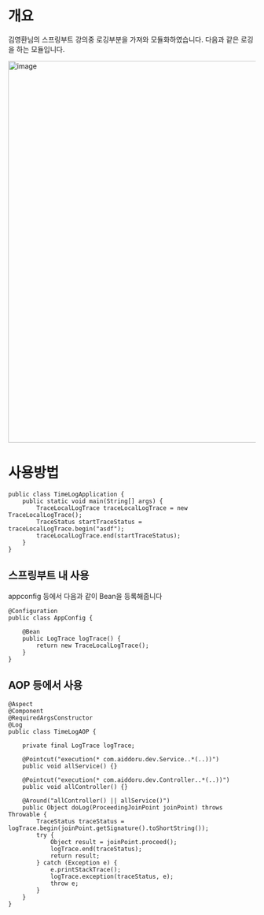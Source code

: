 # 개요
김영환님의 스프링부트 강의중 로깅부분을 가져와 모듈화하였습니다. 
다음과 같은 로깅을 하는 모듈입니다.

<img width="775" alt="image" src="https://github.com/PraiseBak/TimeLog/assets/60121346/2d2abb95-3ae8-47c2-ac0d-f214d8b6c643">

# 사용방법
```
public class TimeLogApplication {
    public static void main(String[] args) {
        TraceLocalLogTrace traceLocalLogTrace = new TraceLocalLogTrace();
        TraceStatus startTraceStatus = traceLocalLogTrace.begin("asdf");
        traceLocalLogTrace.end(startTraceStatus);
    }
}
```


## 스프링부트 내 사용

appconfig 등에서 다음과 같이 Bean을 등록해줍니다

```
@Configuration
public class AppConfig {

    @Bean
    public LogTrace logTrace() {
        return new TraceLocalLogTrace();
    }
}
```


## AOP 등에서 사용
```
@Aspect
@Component
@RequiredArgsConstructor
@Log
public class TimeLogAOP {

    private final LogTrace logTrace;

    @Pointcut("execution(* com.aiddoru.dev.Service..*(..))")
    public void allService() {}

    @Pointcut("execution(* com.aiddoru.dev.Controller..*(..))")
    public void allController() {}

    @Around("allController() || allService()")
    public Object doLog(ProceedingJoinPoint joinPoint) throws Throwable {
        TraceStatus traceStatus = logTrace.begin(joinPoint.getSignature().toShortString());
        try {
            Object result = joinPoint.proceed();
            logTrace.end(traceStatus);
            return result;
        } catch (Exception e) {
            e.printStackTrace();
            logTrace.exception(traceStatus, e);
            throw e;
        }
    }
}

```
